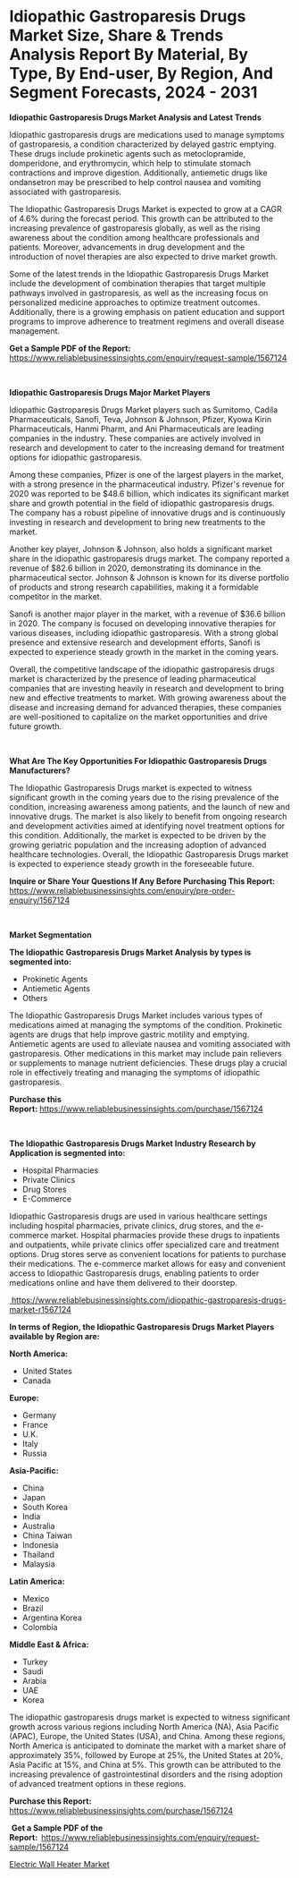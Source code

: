 <p><h1>Idiopathic Gastroparesis Drugs Market Size, Share & Trends Analysis Report By Material, By Type, By End-user, By Region, And Segment Forecasts, 2024 - 2031</h1></p><p><strong>Idiopathic Gastroparesis Drugs Market Analysis and Latest Trends</strong></p>
<p><p>Idiopathic gastroparesis drugs are medications used to manage symptoms of gastroparesis, a condition characterized by delayed gastric emptying. These drugs include prokinetic agents such as metoclopramide, domperidone, and erythromycin, which help to stimulate stomach contractions and improve digestion. Additionally, antiemetic drugs like ondansetron may be prescribed to help control nausea and vomiting associated with gastroparesis.</p><p>The Idiopathic Gastroparesis Drugs Market is expected to grow at a CAGR of 4.6% during the forecast period. This growth can be attributed to the increasing prevalence of gastroparesis globally, as well as the rising awareness about the condition among healthcare professionals and patients. Moreover, advancements in drug development and the introduction of novel therapies are also expected to drive market growth.</p><p>Some of the latest trends in the Idiopathic Gastroparesis Drugs Market include the development of combination therapies that target multiple pathways involved in gastroparesis, as well as the increasing focus on personalized medicine approaches to optimize treatment outcomes. Additionally, there is a growing emphasis on patient education and support programs to improve adherence to treatment regimens and overall disease management.</p></p>
<p><strong>Get a Sample PDF of the Report:&nbsp;</strong> <a href="https://www.reliablebusinessinsights.com/enquiry/request-sample/1567124">https://www.reliablebusinessinsights.com/enquiry/request-sample/1567124</a></p>
<p>&nbsp;</p>
<p><strong>Idiopathic Gastroparesis Drugs Major Market Players</strong></p>
<p><p>Idiopathic Gastroparesis Drugs Market players such as Sumitomo, Cadila Pharmaceuticals, Sanofi, Teva, Johnson & Johnson, Pfizer, Kyowa Kirin Pharmaceuticals, Hanmi Pharm, and Ani Pharmaceuticals are leading companies in the industry. These companies are actively involved in research and development to cater to the increasing demand for treatment options for idiopathic gastroparesis.</p><p>Among these companies, Pfizer is one of the largest players in the market, with a strong presence in the pharmaceutical industry. Pfizer's revenue for 2020 was reported to be $48.6 billion, which indicates its significant market share and growth potential in the field of idiopathic gastroparesis drugs. The company has a robust pipeline of innovative drugs and is continuously investing in research and development to bring new treatments to the market.</p><p>Another key player, Johnson & Johnson, also holds a significant market share in the idiopathic gastroparesis drugs market. The company reported a revenue of $82.6 billion in 2020, demonstrating its dominance in the pharmaceutical sector. Johnson & Johnson is known for its diverse portfolio of products and strong research capabilities, making it a formidable competitor in the market.</p><p>Sanofi is another major player in the market, with a revenue of $36.6 billion in 2020. The company is focused on developing innovative therapies for various diseases, including idiopathic gastroparesis. With a strong global presence and extensive research and development efforts, Sanofi is expected to experience steady growth in the market in the coming years.</p><p>Overall, the competitive landscape of the idiopathic gastroparesis drugs market is characterized by the presence of leading pharmaceutical companies that are investing heavily in research and development to bring new and effective treatments to market. With growing awareness about the disease and increasing demand for advanced therapies, these companies are well-positioned to capitalize on the market opportunities and drive future growth.</p></p>
<p>&nbsp;</p>
<p><strong>What Are The Key Opportunities For Idiopathic Gastroparesis Drugs Manufacturers?</strong></p>
<p><p>The Idiopathic Gastroparesis Drugs market is expected to witness significant growth in the coming years due to the rising prevalence of the condition, increasing awareness among patients, and the launch of new and innovative drugs. The market is also likely to benefit from ongoing research and development activities aimed at identifying novel treatment options for this condition. Additionally, the market is expected to be driven by the growing geriatric population and the increasing adoption of advanced healthcare technologies. Overall, the Idiopathic Gastroparesis Drugs market is expected to experience steady growth in the foreseeable future.</p></p>
<p><strong>Inquire or Share Your Questions If Any Before Purchasing This Report:</strong> <a href="https://www.reliablebusinessinsights.com/enquiry/pre-order-enquiry/1567124">https://www.reliablebusinessinsights.com/enquiry/pre-order-enquiry/1567124</a></p>
<p>&nbsp;</p>
<p><strong>Market Segmentation</strong></p>
<p><strong>The Idiopathic Gastroparesis Drugs Market Analysis by types is segmented into:</strong></p>
<p><ul><li>Prokinetic Agents</li><li>Antiemetic Agents</li><li>Others</li></ul></p>
<p><p>The Idiopathic Gastroparesis Drugs Market includes various types of medications aimed at managing the symptoms of the condition. Prokinetic agents are drugs that help improve gastric motility and emptying. Antiemetic agents are used to alleviate nausea and vomiting associated with gastroparesis. Other medications in this market may include pain relievers or supplements to manage nutrient deficiencies. These drugs play a crucial role in effectively treating and managing the symptoms of idiopathic gastroparesis.</p></p>
<p><strong>Purchase this Report:&nbsp;</strong><a href="https://www.reliablebusinessinsights.com/purchase/1567124">https://www.reliablebusinessinsights.com/purchase/1567124</a></p>
<p>&nbsp;</p>
<p><strong>The Idiopathic Gastroparesis Drugs Market Industry Research by Application is segmented into:</strong></p>
<p><ul><li>Hospital Pharmacies</li><li>Private Clinics</li><li>Drug Stores</li><li>E-Commerce</li></ul></p>
<p><p>Idiopathic Gastroparesis drugs are used in various healthcare settings including hospital pharmacies, private clinics, drug stores, and the e-commerce market. Hospital pharmacies provide these drugs to inpatients and outpatients, while private clinics offer specialized care and treatment options. Drug stores serve as convenient locations for patients to purchase their medications. The e-commerce market allows for easy and convenient access to Idiopathic Gastroparesis drugs, enabling patients to order medications online and have them delivered to their doorstep.</p></p>
<p><a href="https://www.reliablebusinessinsights.com/idiopathic-gastroparesis-drugs-market-r1567124">&nbsp;https://www.reliablebusinessinsights.com/idiopathic-gastroparesis-drugs-market-r1567124</a></p>
<p><strong>In terms of Region, the Idiopathic Gastroparesis Drugs Market Players available by Region are:</strong></p>
<p>
    <p> <strong> North America: </strong>
        <ul>
            <li>United States</li>
            <li>Canada</li>
        </ul>
        </p> 
    <p> <strong> Europe: </strong>
        <ul>
            <li>Germany</li>
            <li>France</li>
            <li>U.K.</li>
            <li>Italy</li>
            <li>Russia</li>
        </ul>
        </p> 
    <p> <strong> Asia-Pacific: </strong>
        <ul>
            <li>China</li>
            <li>Japan</li>
            <li>South Korea</li>
            <li>India</li>
            <li>Australia</li>
            <li>China Taiwan</li>
            <li>Indonesia</li>
            <li>Thailand</li>
            <li>Malaysia</li>
        </ul>
        </p> 
    <p> <strong> Latin America: </strong>
        <ul>
            <li>Mexico</li>
            <li>Brazil</li>
            <li>Argentina Korea</li>
            <li>Colombia</li>
        </ul>
        </p> 
    <p> <strong> Middle East & Africa: </strong>
        <ul>
            <li>Turkey</li>
            <li>Saudi</li>
            <li>Arabia</li>
            <li>UAE</li>
            <li>Korea</li>
        </ul>
    </p>
    </p>
<p><p>The idiopathic gastroparesis drugs market is expected to witness significant growth across various regions including North America (NA), Asia Pacific (APAC), Europe, the United States (USA), and China. Among these regions, North America is anticipated to dominate the market with a market share of approximately 35%, followed by Europe at 25%, the United States at 20%, Asia Pacific at 15%, and China at 5%. This growth can be attributed to the increasing prevalence of gastrointestinal disorders and the rising adoption of advanced treatment options in these regions.</p></p>
<p><strong>Purchase this Report: </strong><a href="https://www.reliablebusinessinsights.com/purchase/1567124">https://www.reliablebusinessinsights.com/purchase/1567124</a></p>
<p>&nbsp;<strong>Get a Sample PDF of the Report:&nbsp;&nbsp;</strong><a href="https://www.reliablebusinessinsights.com/enquiry/request-sample/1567124">https://www.reliablebusinessinsights.com/enquiry/request-sample/1567124</a></p>
<p><strong></strong></p>
<p><p><a href="https://github.com/zackeiracotton81/Market-Research-Report-List-1/blob/main/electric-wall-heater-market.md">Electric Wall Heater Market</a></p></p>